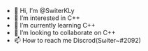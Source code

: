 - 👋 Hi, I’m @SwiterKLy
- 👀 I’m interested in C++
- 🌱 I’m currently learning C++
- 💞️ I’m looking to collaborate on C++
- 📫 How to reach me Discrod(Sωiter~#2092)
